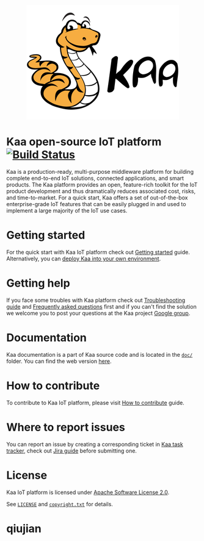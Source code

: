 <p align="center">
  <a src='http://www.kaaproject.org/'>
    <img src='img/kaa_logo_fullsize.png' height=300 width=400 />
  </a>
</p>

Kaa open-source IoT platform [![Build Status](https://travis-ci.org/kaaproject/kaa.svg?branch=master)](https://travis-ci.org/kaaproject/kaa)
============================

Kaa is a production-ready, multi-purpose middleware platform for building complete end-to-end IoT solutions, connected applications, and smart products. The Kaa platform provides an open, feature-rich toolkit for the IoT product development and thus dramatically reduces associated cost, risks, and time-to-market. For a quick start, Kaa offers a set of out-of-the-box enterprise-grade IoT features that can be easily plugged in and used to implement a large majority of the IoT use cases.

# Getting started

For the quick start with Kaa IoT platform check out [Getting started](http://www.kaaproject.org/getting-started/) guide.
Alternatively, you can [deploy Kaa into your own environment](http://kaaproject.github.io/kaa/docs/v0.10.0/Administration-guide/System-installation/Single-node-installation/).

# Getting help

If you face some troubles with Kaa platform check out [Troubleshooting guide](http://kaaproject.github.io/kaa/docs/v0.10.0/Administration-guide/Troubleshooting/) and [Frequently asked questions](http://docs.kaaproject.org/display/KAA/Frequently+asked+questions) first and if you can't find the solution we welcome you to post your questions at the Kaa project [Google group](http://www.kaaproject.org/forum/).

# Documentation

Kaa documentation is a part of Kaa source code and is located in the [`doc/`](doc) folder. You can find the web version [here](http://kaaproject.github.io/kaa/).

# How to contribute

To contribute to Kaa IoT platform, please visit [How to contribute](http://kaaproject.github.io/kaa/docs/v0.10.0/Customization-guide/How-to-contribute/) guide.

# Where to report issues

You can report an issue by creating a corresponding ticket in [Kaa task tracker](http://jira.kaaproject.org/browse/KAA/), check out [Jira guide](http://kaaproject.github.io/kaa/docs/v0.10.0/Customization-guide/How-to-contribute/Jira-guide/) before submitting one.

# License

Kaa IoT platform is licensed under [Apache Software License 2.0](http://www.apache.org/licenses/LICENSE-2.0).

See [`LICENSE`](LICENSE) and [`copyright.txt`](copyright.txt) for details.
# qiujian
